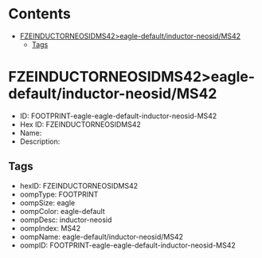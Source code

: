 



Contents
========

* [FZEINDUCTORNEOSIDMS42>eagle-default/inductor-neosid/MS42](#fzeinductorneosidms42eagle-defaultinductor-neosidms42)
	* [Tags](#tags)

# FZEINDUCTORNEOSIDMS42>eagle-default/inductor-neosid/MS42

- ID: FOOTPRINT-eagle-eagle-default-inductor-neosid-MS42
- Hex ID: FZEINDUCTORNEOSIDMS42
- Name: 
- Description: 

## Tags

- hexID: FZEINDUCTORNEOSIDMS42
- oompType: FOOTPRINT
- oompSize: eagle
- oompColor: eagle-default
- oompDesc: inductor-neosid
- oompIndex: MS42
- oompName: eagle-default/inductor-neosid/MS42
- oompID: FOOTPRINT-eagle-eagle-default-inductor-neosid-MS42
